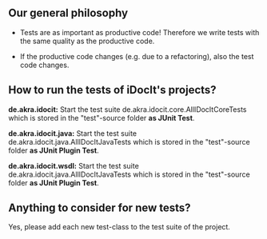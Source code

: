 ## Our general philosophy ##

  * Tests are as important as productive code! Therefore we write tests with the same quality as the productive code.

  * If the productive code changes (e.g. due to a refactoring), also the test code changes.

## How to run the tests of iDocIt's projects? ##

**de.akra.idocit:**
Start the test suite de.akra.idocit.core.AllIDocItCoreTests which is stored in the "test"-source folder **as JUnit Test**.

**de.akra.idocit.java:**
Start the test suite de.akra.idocit.java.AllIDocItJavaTests which is stored in the "test"-source folder **as JUnit Plugin Test**.

**de.akra.idocit.wsdl:**
Start the test suite de.akra.idocit.java.AllIDocItJavaTests which is stored in the "test"-source folder **as JUnit Plugin Test**.

## Anything to consider for new tests? ##
Yes, please add each new test-class to the test suite of the project.